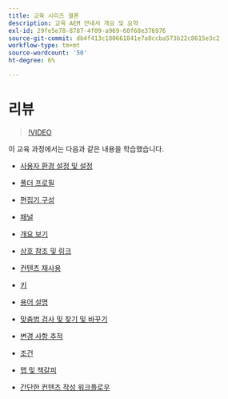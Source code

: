 ```yaml
---
title: 교육 시리즈 결론
description: 교육 AEM 안내서 개요 및 요약
exl-id: 29fe5e78-8787-4f09-a969-60f68e376976
source-git-commit: db4f413c180661841e7a8ccba573b22c8615e3c2
workflow-type: tm+mt
source-wordcount: '50'
ht-degree: 6%

---
```


# 리뷰

>[!VIDEO](https://video.tv.adobe.com/v/342771)

이 교육 과정에서는 다음과 같은 내용을 학습했습니다.

- [사용자 환경 설정 및 설정](./user-settings-preferences-toolbars.md)

- [폴더 프로필](folder-profiles.md)

- [편집기 구성](editor-configuration.md)

- [패널](panels.md)

- [개요 보기](outline-view.md)

- [상호 참조 및 링크](cross-references-and-links.md)

- [컨텐츠 재사용](content-reuse.md)

- [키](keys.md)

- [용어 설명](glossary.md)

- [맞춤법 검사 및 찾기 및 바꾸기](spell-check.md)

- [변경 사항 추적](track-changes.md)

- [조건](conditions.md)

- [맵 및 책갈피](maps-and-bookmaps.md)

- [간단한 컨텐츠 작성 워크플로우](simple-content-creation-workflows.md)
